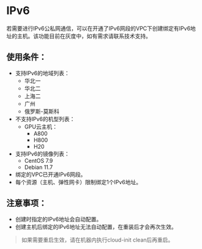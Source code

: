# IPv6

若需要进行IPv6公私网通信，可以在开通了IPv6网段的VPC下创建绑定有IPv6地址的主机。该功能目前在灰度中，如有需求请联系技术支持。

## 使用条件：
- 支持IPv6的地域列表：
  - 华北一
  - 华北二
  - 上海二
  - 广州
  - 俄罗斯-莫斯科
- 不支持IPv6的机型列表：
  - GPU云主机：
    - A800
    - H800
    - H20
- 支持IPv6的镜像列表：
  - CentOS 7.9
  - Debian 11.7
- 绑定的VPC已开通IPv6网段。
- 每个资源（主机、弹性网卡）限制绑定1个IPv6地址。

## 注意事项：
- 创建时指定的IPv6地址会自动配置。
- 创建主机后绑定的IPv6地址无法自动配置，在重装后才会再次生效。
> 如果需要重启生效，请在机器内执行cloud-init clean后再重启。



